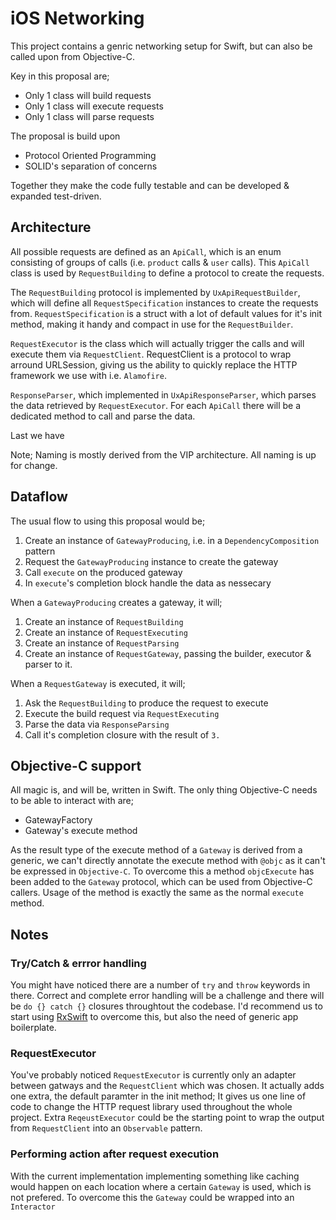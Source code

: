 # iOS Networking
This project contains a genric networking setup for Swift, but can also be called upon from Objective-C.

Key in this proposal are;
* Only 1 class will build requests
* Only 1 class will execute requests
* Only 1 class will parse requests

The proposal is build upon
* Protocol Oriented Programming
* SOLID's separation of concerns

Together they make the code fully testable and can be developed & expanded test-driven.

## Architecture

All possible requests are defined as an `ApiCall`, which is an enum consisting of groups of calls (i.e. `product` calls & `user` calls). This `ApiCall` class is used by `RequestBuilding` to define a protocol to create the requests.

The `RequestBuilding` protocol is implemented by `UxApiRequestBuilder`, which will define all `RequestSpecification` instances to create the requests from.
`RequestSpecification` is a struct with a lot of default values for it's init method, making it handy and compact in use for the `RequestBuilder`.

`RequestExecutor` is the class which will actually trigger the calls and will execute them via `RequestClient`. RequestClient is a protocol to wrap arround URLSession, giving us the ability to quickly replace the HTTP framework we use with i.e. `Alamofire`.

`ResponseParser`, which implemented in `UxApiResponseParser`, which parses the data retrieved by `RequestExecutor`. For each `ApiCall` there will be a dedicated method to call and parse the data.

Last we have 

Note; Naming is mostly derived from the VIP architecture. All naming is up for change.

## Dataflow

The usual flow to using this proposal would be;
1. Create an instance of `GatewayProducing`, i.e. in a `DependencyComposition` pattern
2. Request the `GatewayProducing` instance to create the gateway
3. Call `execute` on the produced gateway
4. In `execute`'s completion block handle the data as nessecary

When a `GatewayProducing` creates a gateway, it will;
1. Create an instance of `RequestBuilding`
2. Create an instance of `RequestExecuting`
3. Create an instance of `RequestParsing`
4. Create an instance of `RequestGateway`, passing the builder, executor & parser to it.

When a `RequestGateway` is executed, it will;
1. Ask the `RequestBuilding` to produce the request to execute
2. Execute the build request via `RequestExecuting`
3. Parse the data via `ResponseParsing`
4. Call it's completion closure with the result of `3.`


## Objective-C support
All magic is, and will be, written in Swift. The only thing Objective-C needs to be able to interact with are;
* GatewayFactory
* Gateway's execute method

As the result type of the execute method of a `Gateway` is derived from a generic, we can't directly annotate the execute method with `@objc` as it can't be expressed in `Objective-C`. To overcome this a method `objcExecute` has been added to the `Gateway` protocol, which can be used from Objective-C callers. Usage of the method is exactly the same as the normal `execute` method.

## Notes

### Try/Catch & errror handling
You might have noticed there are a number of `try` and `throw` keywords in there. Correct and complete error handling will be a challenge and there will be `do {} catch {}` closures throughtout the codebase.
I'd recommend us to start using [RxSwift](https://github.com/ReactiveX/RxSwift) to overcome this, but also the need of generic app boilerplate.

### RequestExecutor
You've probably noticed `RequestExecutor` is currently only an adapter between gatways and the `RequestClient` which was chosen. It actually adds one extra, the default paramter in the init method; It gives us one line of code to change the HTTP request library used throughout the whole project.
Extra `ReqeustExecutor` could be the starting point to wrap the output from `RequestClient` into an `Observable` pattern.

### Performing action after request execution

With the current implementation implementing something like caching would happen on each location where a certain `Gateway` is used, which is not prefered.
To overcome this the `Gateway` could be wrapped into an `Interactor`